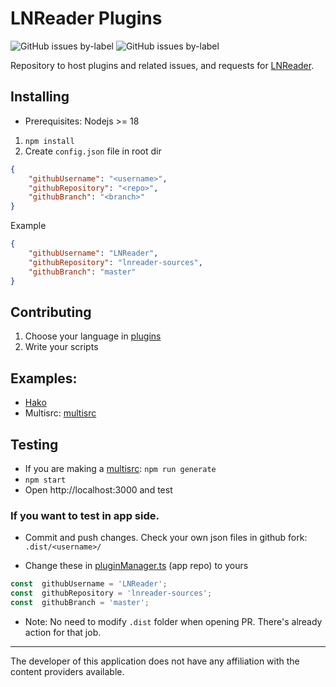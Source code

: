   

# LNReader Plugins

  

<p>

  

<img  alt="GitHub issues by-label"  src="https://img.shields.io/github/issues/lnreader/lnreader-sources/Source%20Request?color=success&label=source%20requests">

  

<img  alt="GitHub issues by-label"  src="https://img.shields.io/github/issues/lnreader/lnreader-sources/Bug?color=red&label=bugs">

  

</p>

  

Repository to host plugins and related issues, and requests for [LNReader](https://github.com/LNReader/lnreader).

## Installing

- Prerequisites: Nodejs >= 18
1. `npm install`
2.  Create `config.json` file in root dir

```json
{
	"githubUsername": "<username>",
	"githubRepository": "<repo>",
	"githubBranch": "<branch>"
}
```
Example
```json
{
	"githubUsername": "LNReader",
	"githubRepository": "lnreader-sources",
	"githubBranch": "master"
}
```
## Contributing

1. Choose your language in [plugins](./plugins)
2. Write your scripts



## Examples: 
+ [Hako](./plugins/vietnamese/LNHako.ts)
+ Multisrc: [multisrc](./scripts/multisrc)

## Testing
- If you are making a [multisrc](./scripts/multisrc):  `npm run generate`
- `npm start`
- Open http://localhost:3000 and test  

### If you want to test in app side.

- Commit and push changes. Check your own json files in github fork: `.dist/<username>/`

- Change these in [pluginManager.ts](https://github.com/LNReader/lnreader/blob/master/src/plugins/pluginManager.ts) (app repo) to yours

  

```ts
const  githubUsername = 'LNReader';
const  githubRepository = 'lnreader-sources';
const  githubBranch = 'master';
```

 

- Note: No need to modify `.dist` folder when opening PR. There's already action for that job.

  

----------

  

The developer of this application does not have any affiliation with the content providers available.

